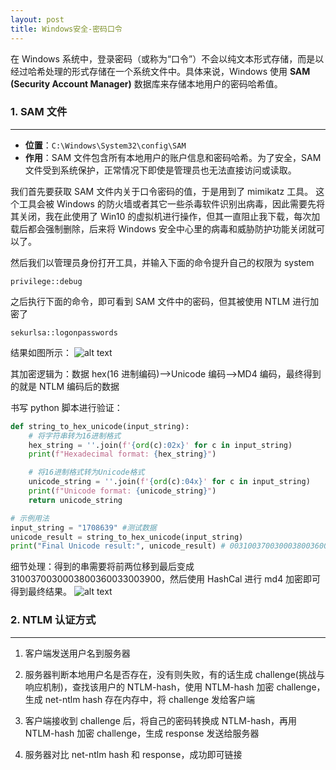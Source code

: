 ```yaml
---
layout: post
title: Windows安全-密码口令
---
```


在 Windows 系统中，登录密码（或称为“口令”）不会以纯文本形式存储，而是以经过哈希处理的形式存储在一个系统文件中。具体来说，Windows 使用 **SAM (Security Account Manager)** 数据库来存储本地用户的密码哈希值。

### 1. SAM 文件

---

- **位置**：`C:\Windows\System32\config\SAM`
- **作用**：SAM 文件包含所有本地用户的账户信息和密码哈希。为了安全，SAM 文件受到系统保护，正常情况下即使是管理员也无法直接访问或读取。

我们首先要获取 SAM 文件内关于口令密码的值，于是用到了 mimikatz 工具。
这个工具会被 Windows 的防火墙或者其它一些杀毒软件识别出病毒，因此需要先将其关闭，我在此使用了 Win10 的虚拟机进行操作，但其一直阻止我下载，每次加载后都会强制删除，后来将 Windows 安全中心里的病毒和威胁防护功能关闭就可以了。

然后我们以管理员身份打开工具，并输入下面的命令提升自己的权限为 system

```shell
privilege::debug
```

之后执行下面的命令，即可看到 SAM 文件中的密码，但其被使用 NTLM 进行加密了

```shell
sekurlsa::logonpasswords
```

结果如图所示：
![alt text](https://1ees0n.oss-cn-qingdao.aliyuncs.com/Github/image.png)

其加密逻辑为：数据 hex(16 进制编码)—>Unicode 编码—>MD4 编码，最终得到的就是 NTLM 编码后的数据

书写 python 脚本进行验证：

```python
def string_to_hex_unicode(input_string):
    # 将字符串转为16进制格式
    hex_string = ''.join(f'{ord(c):02x}' for c in input_string)
    print(f"Hexadecimal format: {hex_string}")

    # 将16进制格式转为Unicode格式
    unicode_string = ''.join(f'{ord(c):04x}' for c in input_string)
    print(f"Unicode format: {unicode_string}")
    return unicode_string

# 示例用法
input_string = "1708639" #测试数据
unicode_result = string_to_hex_unicode(input_string)
print("Final Unicode result:", unicode_result) # 0031003700300038003600330039
```

细节处理：得到的串需要将前两位移到最后变成 3100370030003800360033003900，然后使用 HashCal 进行 md4 加密即可得到最终结果。
![alt text](https://1ees0n.oss-cn-qingdao.aliyuncs.com/Github/image1.png)

### 2. NTLM 认证方式

---

1. 客户端发送用户名到服务器

2. 服务器判断本地用户名是否存在，没有则失败，有的话生成 challenge(挑战与响应机制)，查找该用户的 NTLM-hash，使用 NTLM-hash 加密 challenge，生成 net-ntlm hash 存在内存中，将 challenge 发给客户端

3. 客户端接收到 challenge 后，将自己的密码转换成 NTLM-hash，再用 NTLM-hash 加密 challenge，生成 response 发送给服务器

4. 服务器对比 net-ntlm hash 和 response，成功即可链接
